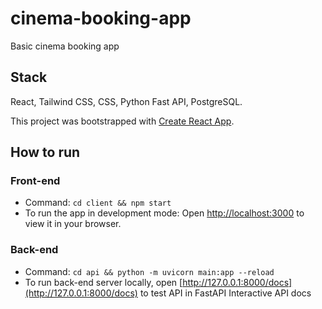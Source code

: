 # cinema-booking-app

Basic cinema booking app

## Stack

React, Tailwind CSS, CSS, Python Fast API, PostgreSQL.

This project was bootstrapped with [Create React App](https://github.com/facebook/create-react-app).

## How to run

### Front-end

- Command: `cd client && npm start`
- To run the app in development mode: Open [http://localhost:3000](http://localhost:3000) to view it in your browser.

### Back-end

- Command: `cd api && python -m uvicorn main:app --reload`
- To run back-end server locally, open [http://127.0.0.1:8000/docs](http://127.0.0.1:8000/docs) to test API in FastAPI Interactive API docs
